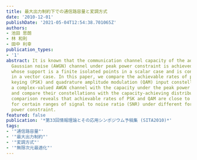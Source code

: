 ```yaml
---
title: 最大出力制約下での通信路容量と変調方式
date: '2010-12-01'
publishDate: '2021-05-04T12:54:38.701065Z'
authors:
- 池田 思朗
- 林 和則
- 田中 利幸
publication_types:
- '1'
abstract: It is known that the communication channel capacity of the additive white
  Gaussian noise (AWGN) channel under peak power constraint is achieved by a distribution,
  whose support is a finite isolated points in a scalar case and is concentric circles
  in a vector case. In this paper, we compare the achievable rates of phase shift
  keying (PSK) and quadrature amplitude modulation (QAM) input constellations for
  a complex-valued AWGN channel with the capacity under the peak power constraint,
  and compare their constellations with the capacity-achieving distributions. The
  comparison reveals that achievable rates of PSK and QAM are close to capacities
  for certain ranges of signal to noise ratio (SNR) under different forms of peak
  power constraint.
featured: false
publication: '*第33回情報理論とその応用シンポジウム予稿集 (SITA2010)*'
tags:
- '"通信路容量"'
- '"最大出力制約"'
- '"変調方式"'
- '"無限次元最適化"'
---
```


